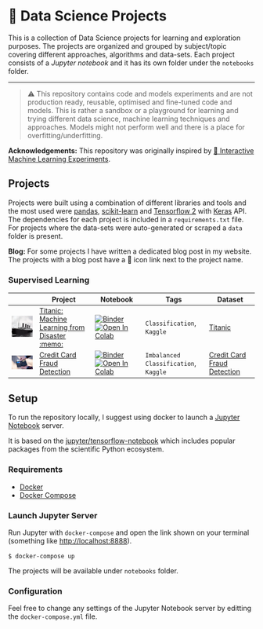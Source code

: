 # :rocket: Data Science Projects

This is a collection of Data Science projects for learning and exploration purposes. The projects are organized and grouped by subject/topic covering different approaches, algorithms and data-sets. Each project consists of a *Jupyter notebook* and it has its own folder under the `notebooks` folder.

---

> :warning: This repository contains code and models experiments and are not production ready, reusable, optimised and fine-tuned code and models. This is rather a sandbox or a playground for learning and trying different data science, machine learning techniques and approaches. Models might not perform well and there is a place for overfitting/underfitting.

**Acknowledgements:** This repository was originally inspired by [:robot: Interactive Machine Learning Experiments](https://github.com/trekhleb/machine-learning-experiments).

## Projects

Projects were built using a combination of different libraries and tools and the most used were [pandas](https://pandas.pydata.org/), [scikit-learn](https://scikit-learn.org) and [Tensorflow 2](https://www.tensorflow.org/) with [Keras](https://www.tensorflow.org/guide/keras/overview) API. The dependencies for each project is included in a `requirements.txt` file. For projects where the data-sets were auto-generated or scraped a `data` folder is present.

**Blog:** For some projects I have written a dedicated blog post in my website. The projects with a blog post have a :memo: icon link next to the project name.

### Supervised Learning

<table>
  <thead>
    <th width="150" style="width: 150px !important">&nbsp;</th>
    <th width="200" style="width: 200px !important">Project</th>
    <th width="150" style="width: 150px !important">Notebook</th>
    <th width="150" style="width: 150px !important">Tags</th>
    <th width="150" style="width: 150px !important">Dataset</th>
  </thead>
  <tbody>
    <tr>
      <td width="150"><img src="assets/titanic.jpg" alt="Titanic" width="150" /></td>
      <td width="200"><a href="notebooks/titanic/titanic.ipynb">Titanic: Machine Learning from Disaster</a>
      <a href="https://hmatalonga.com/blog/kaggle-titanic-challenge" target="_blank">:memo:</a></td>
      <td>
        <a href="https://mybinder.org/v2/gh/hmatalonga/kaggle-titanic/master?filepath=notebooks/titanic/titanic.ipynb">
          <img src="https://mybinder.org/badge_logo.svg" alt="Binder">
        </a></br>
        <a href="https://colab.research.google.com/github/hmatalonga/data-science-projects/blob/master/notebooks/titanic/titanic.ipynb">
          <img src="https://colab.research.google.com/assets/colab-badge.svg" alt="Open In Colab">
        </a>
      </td>
      <td width="150">
        <code>Classification</code>, <code>Kaggle</code>
      </td>
      <td width="150"><a href="https://www.kaggle.com/c/titanic/data">Titanic</a></td>
    </tr>
    <tr>
      <td width="150"><img src="assets/credit-card.jpg" alt="Credit Card Fraud Detection" width="150" /></td>
      <td width="200"><a href="notebooks/credit-card/credit-card.ipynb">Credit Card Fraud Detection</a></td>
      <td>
        <a href="https://mybinder.org/v2/gh/hmatalonga/data-science-projects/master?filepath=notebooks/credit-card/credit-card.ipynb">
          <img src="https://mybinder.org/badge_logo.svg" alt="Binder">
        </a></br>
        <a href="https://colab.research.google.com/github/hmatalonga/data-science-projects/blob/master/notebooks/credit-card/credit-card.ipynb">
          <img src="https://colab.research.google.com/assets/colab-badge.svg" alt="Open In Colab">
        </a>
      </td>
      <td width="150">
        <code>Imbalanced Classification</code>, <code>Kaggle</code>
      </td>
      <td width="150"><a href="https://www.kaggle.com/mlg-ulb/creditcardfraud/data">Credit Card Fraud Detection</a></td>
    </tr>
  </tbody>
</table>

<!-- ### Unsupervised Learning -->

<!-- ### Reinforcement Learning -->

<!-- ### Statistics -->

<!-- ### Exploratory Data Analysis -->

<!-- <table>
  <thead>
    <th width="150" style="width: 150px !important">&nbsp;</th>
    <th width="200" style="width: 200px !important">Project</th>
    <th width="150" style="width: 150px !important">Notebook</th>
    <th width="150" style="width: 150px !important">Tags</th>
    <th width="150" style="width: 150px !important">Dataset</th>
  </thead>
  <tbody>
    <tr>
      <td width="150"><img src="assets/palmerpenguins.jpg" alt="palmerpenguins" width="150" /></td>
      <td width="200"><a href="notebooks/palmerpenguins/palmerpenguins.ipynb">Palmer Antarctica Penguins (EDA)</a></td>
      <td>
        <a href="https://mybinder.org/v2/gh/hmatalonga/kaggle-titanic/master?filepath=notebooks/palmerpenguins/palmerpenguins.ipynb">
          <img src="https://mybinder.org/badge_logo.svg" alt="Binder">
        </a></br>
        <a href="https://colab.research.google.com/github/hmatalonga/data-science-projects/blob/master/notebooks/palmerpenguins/palmerpenguins.ipynb">
          <img src="https://colab.research.google.com/assets/colab-badge.svg" alt="Open In Colab">
        </a>
      </td>
      <td width="150">
        <code>Data Visualization</code>
      </td>
      <td width="150"><a href="https://allisonhorst.github.io/palmerpenguins/index.html">palmerpenguins</a></td>
    </tr>
  </tbody>
</table> -->

<!-- ### Natural Language Processing -->

<!-- ### Recommender Systems -->

<!-- ### Others  -->

<!-- ### Competitions -->

## Setup

To run the repository locally, I suggest using docker to launch a [Jupyter Notebook](https://jupyter.org/) server.

It is based on the [jupyter/tensorflow-notebook](https://jupyter-docker-stacks.readthedocs.io/en/latest/using/selecting.html#jupyter-tensorflow-notebook) which includes popular packages from the scientific Python ecosystem.

### Requirements

- [Docker](https://docs.docker.com/get-docker/)
- [Docker Compose](https://docs.docker.com/compose/install/)

### Launch Jupyter Server

Run Jupyter with `docker-compose` and open the link shown on your terminal (something like [http://localhost:8888](http://localhost:8888)).

```shell
$ docker-compose up
```

The projects will be available under `notebooks` folder.

### Configuration

Feel free to change any settings of the Jupyter Notebook server by editting the `docker-compose.yml` file.
